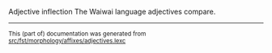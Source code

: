 Adjective inflection
The Waiwai language adjectives compare.

* * *

<small>This (part of) documentation was generated from [src/fst/morphology/affixes/adjectives.lexc](https://github.com/giellalt/lang-waw/blob/main/src/fst/morphology/affixes/adjectives.lexc)</small>
